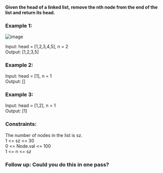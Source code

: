 #### Given the head of a linked list, remove the nth node from the end of the list and return its head.  
### Example 1:  
  
  
   ![image](https://user-images.githubusercontent.com/91481732/192769645-b39aa452-a911-40fd-9cac-c27351e3d61c.png)
  
  
Input: head = [1,2,3,4,5], n = 2  
Output: [1,2,3,5]  

### Example 2:  
  
Input: head = [1], n = 1  
Output: []  
  
### Example 3:

Input: head = [1,2], n = 1  
Output: [1]  
 

### Constraints:  
  
The number of nodes in the list is sz.  
1 <= sz <= 30  
0 <= Node.val <= 100  
1 <= n <= sz  
 

### Follow up: Could you do this in one pass?  
